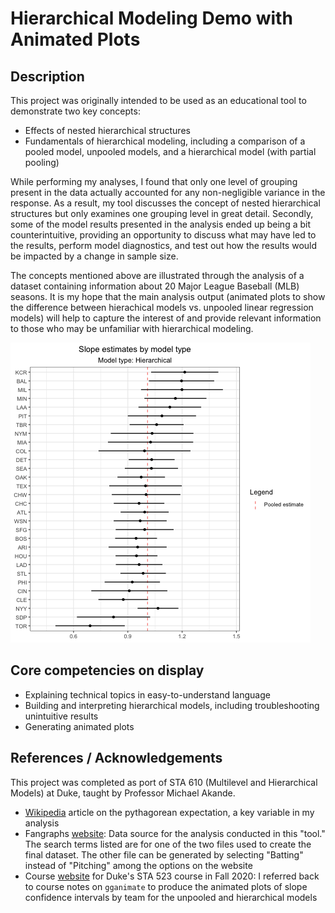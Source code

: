 # Hierarchical Modeling Demo with Animated Plots

## Description

This project was originally intended to be used as an educational tool to demonstrate two key concepts:

- Effects of nested hierarchical structures
- Fundamentals of hierarchical modeling, including a comparison of a pooled model, unpooled models, and a hierarchical model (with partial pooling)
 
While performing my analyses, I found that only one level of grouping present in the data actually accounted for any non-negligible variance in the response. As a result, my tool discusses the concept of nested hierarchical structures but only examines one grouping level in great detail.
Secondly, some of the model results presented in the analysis ended up being a bit counterintuitive, providing an opportunity to discuss what may have led to the results, perform model diagnostics, and test out how the results would be impacted by a change in sample size.

The concepts mentioned above are illustrated through the analysis of a
dataset containing information about 20 Major League Baseball (MLB) seasons. It is my hope that the main analysis output (animated plots to show the difference between hierachical models vs. unpooled linear regression models) will help to capture the interest of and provide relevant information to those who may be unfamiliar with hierarchical modeling.

<img src="hierarchical_anim_plot.gif?raw=true"/>

## Core competencies on display

- Explaining technical topics in easy-to-understand language
- Building and interpreting hierarchical models, including troubleshooting unintuitive results
- Generating animated plots

## References / Acknowledgements

This project was completed as port of STA 610 (Multilevel and Hierarchical Models) at Duke, taught by Professor Michael Akande.

- [Wikipedia](https://en.wikipedia.org/wiki/Pythagorean_expectation) article
on the pythagorean expectation, a key variable in my analysis
- Fangraphs [website](https://www.fangraphs.com/leaders.aspx?pos=all&stats=pit&lg=all&qual=0&type=0&season=2019&month=0&season1=2000&ind=1&team=0,ts&rost=0&age=0&filter=&players=0&startdate=&enddate=):
Data source for the analysis conducted in this "tool." The search terms listed 
are for one of the two files used to create the final dataset. The other file
can be generated by selecting "Batting" instead of "Pitching" among the options
on the website
- Course [website](http://www2.stat.duke.edu/courses/Fall20/sta523/) for Duke's
STA 523 course in Fall 2020: I referred back to course notes on `gganimate` 
to produce the animated plots of slope confidence intervals by team for the
unpooled and hierarchical models
